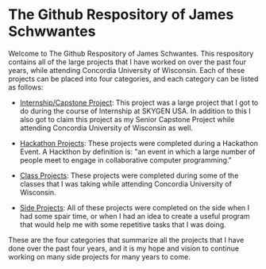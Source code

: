 # The Github Respository of James Schwwantes
Welcome to The Github Respository of James Schwantes. This respository contains all of the large projects that I have worked on over the past four years, while attending Concordia University of Wisconsin. Each of these projects can be placed into four categories, and each category can be listed as follows:

* [Internship/Capstone Project](https://github.com/CommanderKnight5214/Internship-Senior-Capstone-Project/blob/main/README.md): This project was a large project that I got to do during the course of Internship at SKYGEN USA. In addition to this I also got to claim this project as my Senior Capstone Project while attending Concordia University of Wisconsin as well. 

* [Hackathon Projects](https://github.com/CommanderKnight5214/Hackthon-Project): These projects were completed during a Hackathon Event. A Hackthon by definition is: "an event in which a large number of people meet to engage in collaborative computer programming."

* [Class Projects](https://github.com/CommanderKnight5214/Class-Projects/blob/main/README.md): These projects were completed during some of the classes that I was taking while attending Concordia University of Wisconsin.

* [Side Projects](https://github.com/CommanderKnight5214/MyPastProgrammingProjects/tree/main/My%20Personal%20Projects): All of these projects were completed on the side when I had some spair time, or when I had an idea to create a useful program that would help me with some repetitive tasks that I was doing.

These are the four categories that summarize all the projects that I have done over the past four years, and it is my hope and vision to continue working on many side projects for many years to come. 
